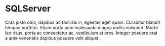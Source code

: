 # SQLServer

Cras justo odio, dapibus ac facilisis in, egestas eget quam. Curabitur blandit tempus porttitor. Etiam porta sem malesuada magna mollis euismod. Morbi leo risus, porta ac consectetur ac, vestibulum at eros. Integer posuere erat a ante venenatis dapibus posuere velit aliquet.